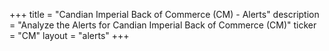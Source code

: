 +++
title = "Candian Imperial Back of Commerce (CM) - Alerts"
description = "Analyze the Alerts for Candian Imperial Back of Commerce (CM)"
ticker = "CM"
layout = "alerts"
+++

